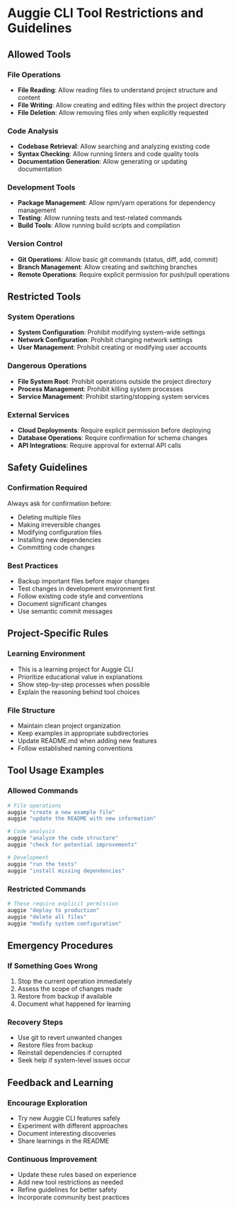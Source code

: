 # Auggie CLI Tool Restrictions and Guidelines

## Allowed Tools

### File Operations
- **File Reading**: Allow reading files to understand project structure and content
- **File Writing**: Allow creating and editing files within the project directory
- **File Deletion**: Allow removing files only when explicitly requested

### Code Analysis
- **Codebase Retrieval**: Allow searching and analyzing existing code
- **Syntax Checking**: Allow running linters and code quality tools
- **Documentation Generation**: Allow generating or updating documentation

### Development Tools
- **Package Management**: Allow npm/yarn operations for dependency management
- **Testing**: Allow running tests and test-related commands
- **Build Tools**: Allow running build scripts and compilation

### Version Control
- **Git Operations**: Allow basic git commands (status, diff, add, commit)
- **Branch Management**: Allow creating and switching branches
- **Remote Operations**: Require explicit permission for push/pull operations

## Restricted Tools

### System Operations
- **System Configuration**: Prohibit modifying system-wide settings
- **Network Configuration**: Prohibit changing network settings
- **User Management**: Prohibit creating or modifying user accounts

### Dangerous Operations
- **File System Root**: Prohibit operations outside the project directory
- **Process Management**: Prohibit killing system processes
- **Service Management**: Prohibit starting/stopping system services

### External Services
- **Cloud Deployments**: Require explicit permission before deploying
- **Database Operations**: Require confirmation for schema changes
- **API Integrations**: Require approval for external API calls

## Safety Guidelines

### Confirmation Required
Always ask for confirmation before:
- Deleting multiple files
- Making irreversible changes
- Modifying configuration files
- Installing new dependencies
- Committing code changes

### Best Practices
- Backup important files before major changes
- Test changes in development environment first
- Follow existing code style and conventions
- Document significant changes
- Use semantic commit messages

## Project-Specific Rules

### Learning Environment
- This is a learning project for Auggie CLI
- Prioritize educational value in explanations
- Show step-by-step processes when possible
- Explain the reasoning behind tool choices

### File Structure
- Maintain clean project organization
- Keep examples in appropriate subdirectories
- Update README.md when adding new features
- Follow established naming conventions

## Tool Usage Examples

### Allowed Commands
```bash
# File operations
auggie "create a new example file"
auggie "update the README with new information"

# Code analysis
auggie "analyze the code structure"
auggie "check for potential improvements"

# Development
auggie "run the tests"
auggie "install missing dependencies"
```

### Restricted Commands
```bash
# These require explicit permission
auggie "deploy to production"
auggie "delete all files"
auggie "modify system configuration"
```

## Emergency Procedures

### If Something Goes Wrong
1. Stop the current operation immediately
2. Assess the scope of changes made
3. Restore from backup if available
4. Document what happened for learning

### Recovery Steps
- Use git to revert unwanted changes
- Restore files from backup
- Reinstall dependencies if corrupted
- Seek help if system-level issues occur

## Feedback and Learning

### Encourage Exploration
- Try new Auggie CLI features safely
- Experiment with different approaches
- Document interesting discoveries
- Share learnings in the README

### Continuous Improvement
- Update these rules based on experience
- Add new tool restrictions as needed
- Refine guidelines for better safety
- Incorporate community best practices
